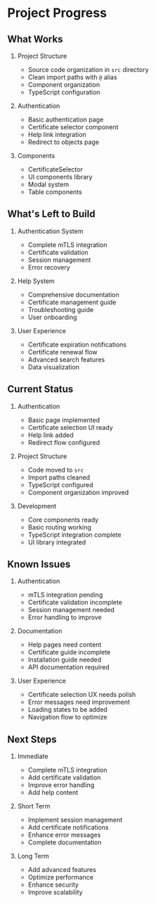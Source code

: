 # Project Progress

## What Works

1. Project Structure

   - Source code organization in `src` directory
   - Clean import paths with `@` alias
   - Component organization
   - TypeScript configuration

2. Authentication

   - Basic authentication page
   - Certificate selector component
   - Help link integration
   - Redirect to objects page

3. Components
   - CertificateSelector
   - UI components library
   - Modal system
   - Table components

## What's Left to Build

1. Authentication System

   - Complete mTLS integration
   - Certificate validation
   - Session management
   - Error recovery

2. Help System

   - Comprehensive documentation
   - Certificate management guide
   - Troubleshooting guide
   - User onboarding

3. User Experience
   - Certificate expiration notifications
   - Certificate renewal flow
   - Advanced search features
   - Data visualization

## Current Status

1. Authentication

   - Basic page implemented
   - Certificate selection UI ready
   - Help link added
   - Redirect flow configured

2. Project Structure

   - Code moved to `src`
   - Import paths cleaned
   - TypeScript configured
   - Component organization improved

3. Development
   - Core components ready
   - Basic routing working
   - TypeScript integration complete
   - UI library integrated

## Known Issues

1. Authentication

   - mTLS integration pending
   - Certificate validation incomplete
   - Session management needed
   - Error handling to improve

2. Documentation

   - Help pages need content
   - Certificate guide incomplete
   - Installation guide needed
   - API documentation required

3. User Experience
   - Certificate selection UX needs polish
   - Error messages need improvement
   - Loading states to be added
   - Navigation flow to optimize

## Next Steps

1. Immediate

   - Complete mTLS integration
   - Add certificate validation
   - Improve error handling
   - Add help content

2. Short Term

   - Implement session management
   - Add certificate notifications
   - Enhance error messages
   - Complete documentation

3. Long Term
   - Add advanced features
   - Optimize performance
   - Enhance security
   - Improve scalability
